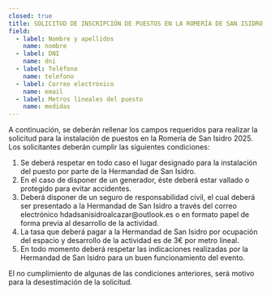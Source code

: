 ```yaml
---
closed: true
title: SOLICITUD DE INSCRIPCIÓN DE PUESTOS EN LA ROMERÍA DE SAN ISIDRO 2025
field:
  - label: Nombre y apellidos
    name: nombre
  - label: DNI
    name: dni
  - label: Teléfono
    name: telefono
  - label: Correo electrónico
    name: email
  - label: Metros lineales del puesto
    name: medidas
---
```


A continuación, se deberán rellenar los campos requeridos para realizar la solicitud para la instalación de puestos en la Romería de San Isidro 2025. Los solicitantes deberán cumplir las siguientes condiciones:

1. Se deberá respetar en todo caso el lugar designado para la instalación del puesto por parte de la Hermandad de San Isidro.
2. En el caso de disponer de un generador, éste deberá estar vallado o protegido para evitar accidentes.
3. Deberá disponer de un seguro de responsabilidad civil, el cual deberá ser presentado a la Hermandad de San Isidro a través del correo electrónico hdadsanisidroalcazar\@outlook.es o en formato papel de forma previa al desarrollo de la actividad.
4. La tasa que deberá pagar a la Hermandad de San Isidro por ocupación del espacio y desarrollo de la actividad es de 3€ por metro lineal. 
5. En todo momento deberá respetar las indicaciones realizadas por la Hermandad de San Isidro para un buen funcionamiento del evento.

El no cumplimiento de algunas de las condiciones anteriores, será motivo para la desestimación de la solicitud.
